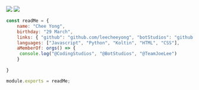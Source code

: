 ![](https://shields-production.up.railway.app/endpoint?url=https://garden.is-a.dev/v2/discordstatus/785783071244025867)
![](https://shields-production.up.railway.app/endpoint?url=https://garden.is-a.dev/v2/discordactivity/785783071244025867)
```js
const readMe = {
    name: "Chee Yong",
    birthday: "29 March",
    links: { "github": "github.com/leecheeyong", "botStudios": "github.com/BotStudios" },
    languages: ["Javascript", "Python", "Koltin", "HTML", "CSS"],
    aMemberOf: orgs() => {
     console.log("@CodingStudios", "@BotStudios", "@TeamJoeLee")
    }
    
}

module.exports = readMe;
```
[](https://komarev.com/ghpvc/?username=leecheeyong&color=orange)
